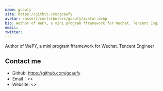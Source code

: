 ```yaml
---
name: gcaufy
site: https://github.com/gcaufy
avatar: /assets/contributors/gcaufy/avatar.webp
bio: Author of WePY, a mini program fframework for Wechat. Tencent Engineer
email: 
twitter: 
---
```


Author of WePY, a mini program fframework for Wechat. Tencent Engineer

## Contact me

- Github: <https://github.com/gcaufy>
- Email：<>
- Website: <>
